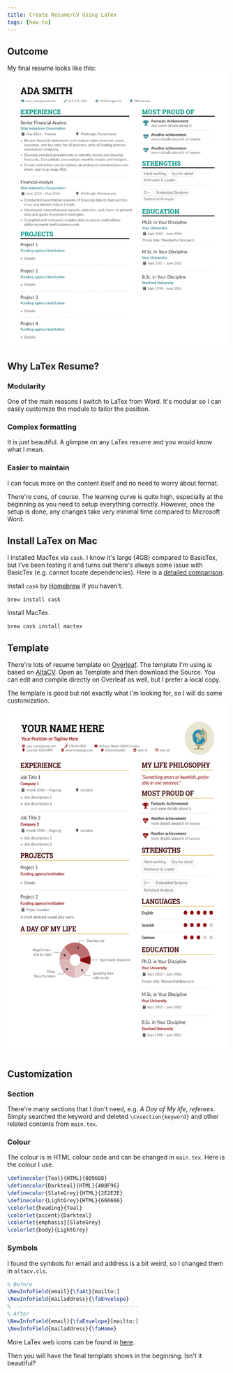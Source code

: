 ```yaml
---
title: Create Résumé/CV Using LaTex
tags: [how-to]
---
```


## Outcome

My final resume looks like this:
![Imgur](latexresume2.png)
<br>
## Why LaTex Resume?

### Modularity
One of the main reasons I switch to LaTex from Word. It's modular so I can easily customize the module to tailor the position.

### Complex formatting
It is just beautiful. A glimpse on any LaTex resume and you would know what I mean.

### Easier to maintain
I can focus more on the content itself and no need to worry about format.

There're cons, of course. The learning curve is quite high, especially at the beginning as you need to setup everything correctly. However, once the setup is done, any changes take very minimal time compared to Microsoft Word.

## Install LaTex on Mac

I installed MacTex via `cask`. I know it's large (4GB) compared to BasicTex, but I've been testing it and turns out there's always some issue with BasicTex (e.g. cannot locate dependencies). Here is a [detailed comparison](https://sourabhbajaj.com/mac-setup/LaTeX/).

Install `cask` by [Homebrew](https://brew.sh/) if you haven't.
```shell
brew install cask
```

Install MacTex.
```shell
brew cask install mactex
```

## Template

There're lots of resume template on [Overleaf](https://www.overleaf.com/). The template I'm using is based on [AltaCV](https://www.overleaf.com/latex/templates/altacv-template/trgqjpwnmtgv). Open as Template and then download the Source. You can edit and compile directly on Overleaf as well, but I prefer a local copy.

The template is good but not exactly what I'm looking for, so I will do some customization.
<img src="latexresume1.png" width="600" height="800" />

## Customization

### Section
There're many sections that I don't need, e.g. *A Day of My life*, *referees*. Simply searched the keyword and deleted `\cvsection{keyword}` and other related contents from `main.tex`.

### Colour
The colour is in HTML colour code and can be changed in `main.tex`.
Here is the colour I use.

```LaTeX
\definecolor{Teal}{HTML}{009688}
\definecolor{Darkteal}{HTML}{408F96}
\definecolor{SlateGrey}{HTML}{2E2E2E}
\definecolor{LightGrey}{HTML}{666666}
\colorlet{heading}{Teal}
\colorlet{accent}{Darkteal}
\colorlet{emphasis}{SlateGrey}
\colorlet{body}{LightGrey}
```

### Symbols

I found the symbols for email and address is a bit weird, so I changed them in `altacv.cls`.


```LaTeX
% Before
\NewInfoField{email}{\faAt}[mailto:]
\NewInfoField{mailaddress}{\faEnvelope}
% ----------------------------------------
% After
\NewInfoField{email}{\faEnvelope}[mailto:]
\NewInfoField{mailaddress}{\faHome}
```

More LaTex web icons can be found in [here](http://texdoc.net/texmf-dist/doc/fonts/fontawesome/fontawesome.pdf).

Then you will have the final template shows in the beginning. Isn't it beautiful?
